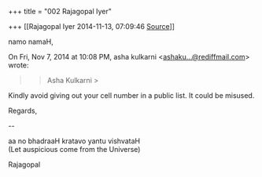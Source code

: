 +++
title = "002 Rajagopal Iyer"

+++
[[Rajagopal Iyer	2014-11-13, 07:09:46 [Source](https://groups.google.com/g/samskrita/c/KJooUuHwDfo)]]



namo namaH,  

  

On Fri, Nov 7, 2014 at 10:08 PM, asha kulkarni \<[ashaku...@rediffmail.com]()\> wrote:  

>   
> > 
> > Asha Kulkarni >
> 
> >   

  

Kindly avoid giving out your cell number in a public list. It could be misused.  
  

Regards,  

  
--  

aa no bhadraaH kratavo yantu vishvataH  
(Let auspicious come from the Universe)  
  
Rajagopal

